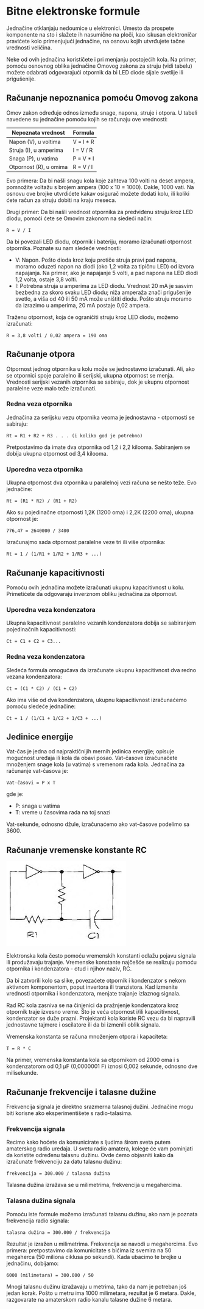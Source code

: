 # Bitne elektronske formule

Jednačine otklanjaju nedoumice u elektronici. Umesto da prospete komponente na sto i slažete ih nasumično na ploči, kao iskusan elektroničar pravićete kolo primenjujući jednačine, na osnovu kojih utvrđujete tačne vrednosti veličina.

Neke od ovih jednačina korističete i pri menjanju postojećih kola. Na primer, pomoću osnovnog oblika jednačine Omovog zakona za struju (vidi tabelu) možete odabrati odgovarajući otpornik da bi LED diode sijale svetlije ili prigušenije.

## Računanje nepoznanica pomoću Omovog zakona

Omov zakon određuje odnos između snage, napona, struje i otpora. U tabeli navedene su jednačine pomoću kojih se računaju ove vrednosti:

Nepoznata vrednost     | Formula
-----------------------|----------
Napon (V), u voltima   | V = I * R
Struja (I), u amperima | I = V / R
Snaga (P), u vatima    | P = V * I
Otpornost (R), u omima | R = V / I

Evo primera: Da bi našli snagu kola koje zahteva 100 volti na deset ampera, pomnožite voltažu s brojem ampera (100 x 10 = 1000). Dakle, 1000 vati. Na osnovu ove brojke utvrdićete kakav osigurač možete dodati kolu, ili koliki ćete račun za struju dobiti na kraju meseca.

Drugi primer: Da bi našli vrednost otpornika za predviđenu struju kroz LED diodu, pomoći ćete se Omovim zakonom na siedeći način:
```
R = V / I
```

Da bi povezali LED diodu, otpornik i bateriju, moramo izračunati otpornost otpornika. Poznate su nam sledeće vrednosti:
* V: Napon. Pošto dioda kroz koju protiče struja pravi pad napona, moramo oduzeti napon na diodi (oko 1,2 volta za tipičnu LED) od izvora napajanja. Na primer, ako je napajanje 5 volti, a pad napona na LED diodi 1,2 volta, ostaje 3,8 volti.
* I: Potrebna struja u amperima za LED diodu. Vrednost 20 mA je sasvim bezbedna za skoro svaku LED diodu; niža amperaža znači prigušenije svetlo, a viša od 40 ili 50 mA može uništiti diodu. Pošto struju moramo da izrazimo u amperima, 20 mA postaje 0,02 ampera.

Traženu otpornost, koja će ograničiti struju kroz LED diodu, možemo izračunati:
```
R = 3,8 volti / 0,02 ampera = 190 oma
```

## Računanje otpora

Otpornost jednog otpornika u kolu može se jednostavno izračunati. Ali, ako se otpornici spoje paralelno ili serijski, ukupna otpornost se menja. Vrednosti serijski vezanih otpornika se sabiraju, dok je ukupnu otpornost paralelne veze malo teže izračunati.

### Redna veza otpornika

Jednačina za serijsku vezu otpornika veoma je jednostavna - otpornosti se sabiraju:
```
Rt = R1 + R2 + R3 . . . (i koliko god je potrebno)
```

Pretpostavimo da imate dva otpornika od 1,2 i 2,2 kilooma. Sabiranjem se dobija ukupna otpornost od 3,4 kilooma.

### Uporedna veza otpornika

Ukupna otpornost dva otpornika u paralelnoj vezi računa se nešto teže. Evo jednačine:
```
Rt = (R1 * R2) / (R1 + R2)
```

Ako su pojedinačne otpornosti 1,2K (1200 oma) i 2,2K (2200 oma), ukupna otpornost je:
```
776,47 = 2640000 / 3400
```

Izračunajmo sada otpornost paralelne veze tri ili više otpornika:
```
Rt = 1 / (1/R1 + 1/R2 + 1/R3 + ...)
```

## Računanje kapacitivnosti

Pomoću ovih jednačina možete izračunati ukupnu kapacitivnost u kolu. Primetićete da odgovaraju inverznom obliku jednačina za otpornost.

### Uporedna veza kondenzatora

Ukupna kapacitivnost paralelno vezanih kondenzatora dobija se sabiranjem pojedinačnih kapacitivnosti:
```
Ct = C1 + C2 + C3...
```

### Redna veza kondenzatora

Sledeća formula omogućava da izračunate ukupnu kapacitivnost dva redno vezana kondenzatora:
```
Ct = (C1 * C2) / (C1 + C2)
```

Ako ima više od dva kondenzatora, ukupnu kapacitivnost izračunaćemo pomoću sledeće jednačine:
```
Ct = 1 / (1/C1 + 1/C2 + 1/C3 + ...)
```

## Jedinice energije

Vat-čas je jedna od najpraktičnijih mernih jedinica energije; opisuje mogućnost uređaja ili kola da obavi posao. Vat-časove izračunačete množenjem snage kola (u vatima) s vremenom rada kola. Jednačina za računanje vat-časova je:

```
Vat-časovi = P x T
```

gde je:
- P: snaga u vatima
- T: vreme u časovima rada na toj snazi

Vat-sekunde, odnosno džule, izračunaćemo ako vat-časove podelimo sa 3600.

## Računanje vremenske konstante RC

![](slike/rc-veza.jpg)

Elektronska kola često pomoću vremenskih konstanti odlažu pojavu signala ili produžavaju trajanje. Vremenske konstante najčešće se realizuju pomoću otpornika i kondenzatora - otud i njihov naziv, RC.

Da bi zatvorili kolo sa slike, povezaćete otpornik i kondenzator s nekom aktivnom komponentom, poput invertora ili tranzistora. Kad izmenite vrednosti otpornika i kondenzatora, menjate trajanje izlaznog signala.

Rad RC kola zasniva se na činjenici da pražnjenje kondenzatora kroz otpornik traje izvesno vreme. Što je veća otpornost i/ili kapacitivnost, kondenzator se duže prazni. Projektanti kola koriste RC vezu da bi napravili jednostavne tajmere i oscilatore ili da bi izmenili oblik signala.

Vremenska konstanta se računa množenjem otpora i kapaciteta:

```
T = R * C
```

Na primer, vremenska konstanta kola sa otpornikom od 2000 oma i s kondenzatorom od 0,1 µF (0,0000001 F) iznosi 0,002 sekunde, odnosno dve milisekunde. 

## Računanje frekvencije i talasne dužine

Frekvencija signala je direktno srazmerna talasnoj dužini. Jednačine mogu biti korisne ako eksperimentišete s radio-talasima.

### Frekvencija signala

Recimo kako hoćete da komunicirate s ljudima širom sveta putem amaterskog radio uređaja. U svetu radio amatera, kolege će vam pominjati da koristite određenu talasnu dužinu. Ovde ćemo objasniti kako da izračunate frekvenciju za datu talasnu dužinu:

```
frekvencija = 300.000 / talasna dužina
```

Talasna dužina izražava se u milimetrima, frekvencija u megahercima.

### Talasna dužina signala

Pomoću iste formule možemo izračunati talasnu dužinu, ako nam je poznata frekvencija radio signala:

```
talasna dužina = 300.000 / frekvencija
```

Rezultat je izražen u milimetrima. Frekvencija se navodi u megahercima. Evo primera: pretpostavimo da komunicitate s bićima iz svemira na 50 megaherca (50 miliona ciklusa po sekundi). Kada ubacimo te brojke u jednačinu, dobijamo:

```
6000 (milimetara) = 300.000 / 50
```

Mnogi talasnu dužinu izražavaju u metrima, tako da nam je potreban još jedan korak. Pošto u metru ima 1000 milimetara, rezultat je 6 metara. Dakle, razgovarate na amaterskom radio kanalu talasne dužine 6 metara.
